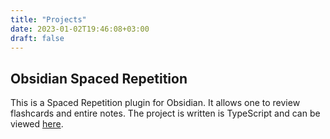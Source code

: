 ```yaml
---
title: "Projects"
date: 2023-01-02T19:46:08+03:00
draft: false
---
```


## Obsidian Spaced Repetition

This is a Spaced Repetition plugin for Obsidian.
It allows one to review flashcards and entire notes.
The project is written is TypeScript and can be viewed [here](https://github.com/st3v3nmw/obsidian-spaced-repetition).
